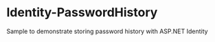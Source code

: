 Identity-PasswordHistory
========================

Sample to demonstrate storing password history with ASP.NET Identity
